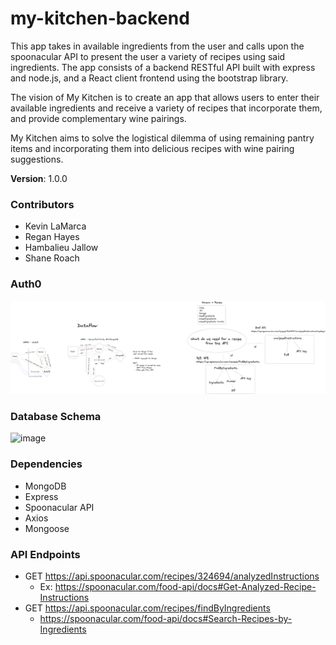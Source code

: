 # my-kitchen-backend
This app takes in available ingredients from the user and calls upon the spoonacular API to present the user a variety of recipes using said ingredients. The app consists of a backend RESTful API built with express and node.js, and a React client frontend using the bootstrap library. 

The vision of My Kitchen is to create an app that allows users to enter their available ingredients and receive a variety of recipes that incorporate them, and provide complementary wine pairings. 

My Kitchen aims to solve the logistical dilemma of using remaining pantry items and incorporating them into delicious recipes with wine pairing suggestions.

**Version**: 1.0.0 

### Contributors
  - Kevin LaMarca
  - Regan Hayes
  - Hambalieu Jallow
  - Shane Roach

### Auth0
![image](301-MyKitchen.png)

### Database Schema
![image](myKitchen_schema.png)

### Dependencies
- MongoDB
- Express
- Spoonacular API
- Axios
- Mongoose

### API Endpoints
- GET https://api.spoonacular.com/recipes/324694/analyzedInstructions
  - Ex: https://spoonacular.com/food-api/docs#Get-Analyzed-Recipe-Instructions
- GET https://api.spoonacular.com/recipes/findByIngredients
  - https://spoonacular.com/food-api/docs#Search-Recipes-by-Ingredients
